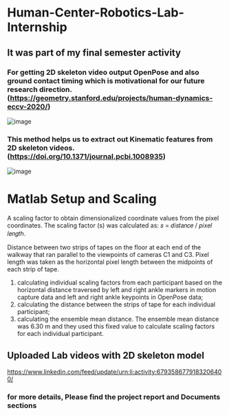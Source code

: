 # Human-Center-Robotics-Lab-Internship
## It was part of my final semester activity

### For getting 2D skeleton video output OpenPose and also ground contact timing which is motivational for our future research direction. (https://geometry.stanford.edu/projects/human-dynamics-eccv-2020/)
![image](https://user-images.githubusercontent.com/29438349/159162886-6e7b38c7-9231-45fb-8cb1-05c5ebf89c6b.png)

### This method helps us to extract out Kinematic features from 2D skeleton videos.(https://doi.org/10.1371/journal.pcbi.1008935)
![image](https://user-images.githubusercontent.com/29438349/159162863-f1df0b83-4f87-4cf8-941c-71cdd416f579.png)



# Matlab Setup and Scaling
A scaling factor to obtain dimensionalized coordinate values from the pixel coordinates. The scaling factor (s) was calculated as: 𝑠 = 𝑑𝑖𝑠𝑡𝑎𝑛𝑐𝑒 / 𝑝𝑖𝑥𝑒𝑙 𝑙𝑒𝑛𝑔𝑡ℎ.

Distance between two strips of tapes on the floor at each end of the walkway that ran parallel to the viewpoints of cameras C1 and C3. Pixel length was taken as the horizontal pixel length between the midpoints of each strip of tape. 
 1) calculating individual scaling factors from each participant based on the horizontal distance traversed by left and right ankle markers in motion capture data and left and right ankle keypoints in OpenPose data;
2) calculating the distance between the strips of tape for each individual participant;
3) calculating the ensemble mean distance. The ensemble mean distance was 6.30 m and they used this fixed value to calculate scaling factors for each individual participant.

## Uploaded Lab videos with 2D skeleton model
https://www.linkedin.com/feed/update/urn:li:activity:6793586779183206400/


### for more details, Please find the project report and Documents sections

